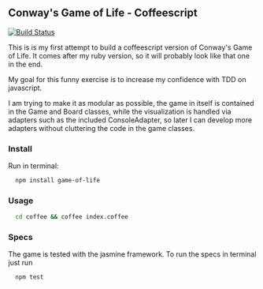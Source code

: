## Conway's Game of Life - Coffeescript

[![Build Status](https://secure.travis-ci.org/spaghetticode/game-of-life-coffeescript.png)](http://travis-ci.org/spaghetticode/game-of-life-coffeescript)

This is is my first attempt to build a coffeescript version of Conway's Game of
Life. It comes after my ruby version, so it will probably look like that one in
the end.

My goal for this funny exercise is to increase my confidence with TDD on
javascript.

I am trying to make it as modular as possible, the game in itself is contained
in the Game and Board classes, while the visualization is handled via adapters
such as the included ConsoleAdapter, so later I can develop more adapters
without cluttering the code in the game classes.


### Install

Run in terminal:
```bash
  npm install game-of-life
```


### Usage

```bash
  cd coffee && coffee index.coffee
```

### Specs

The game is tested with the jasmine framework. To run the specs in terminal just
run

```bash
  npm test
```
